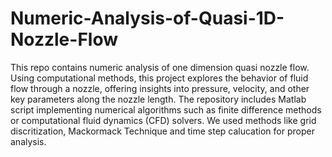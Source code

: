 # Numeric-Analysis-of-Quasi-1D-Nozzle-Flow
This repo contains numeric analysis of one dimension quasi nozzle flow. Using computational methods, this project explores the behavior of fluid flow through a nozzle, offering insights into pressure, velocity, and other key parameters along the nozzle length. The repository includes Matlab script implementing numerical algorithms such as finite difference methods or computational fluid dynamics (CFD) solvers. We used methods like grid discritization, Mackormack Technique and time step calucation for proper analysis.
